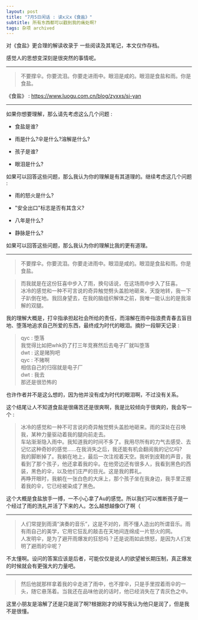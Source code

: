 ```yaml
---
layout: post
title: "7月5日闲话 : 读x义x《食盐》"
subtitle: 所有东西都可以戳到我的痛处啊?
tags: 杂项 archived
---
```


对《食盐》更合理的解读收录于 一些阅读及其笔记，本文仅作存档。

感觉人的思想变深刻是很突然的事情呢。

-----

> 不要撑伞。你要流泪。你要走进雨中。眼泪是咸的。眼泪是食盐和雨。你是食盐。

《食盐》 : https://www.luogu.com.cn/blog/zyxxs/si-yan

-----

如果你想要理解，那么请先考虑这么几个问题 : 

 - 食盐是谁?

 - 雨是什么?伞是什么?溶解是什么?

 - 孩子是谁?

 - 眼泪是什么?

如果可以回答这些问题，那么我认为你的理解是有其道理的。继续考虑这几个问题 : 

 - 雨的怒火是什么?

 - "安全出口"标志是否有其含义?

 - 八年是什么?

 - 静脉是什么?

如果可以回答这些问题，那么我认为你的理解比我的更有道理。

-----

> 不要撑伞。你要流泪。你要走进雨中。眼泪是咸的。眼泪是食盐和雨。你是食盐。

> 而我就是在这份狂喜中步入了雨，换句话说，在这场雨中步入了狂喜。\
冰冷的感觉和一种不可言说的奇异触觉劈头盖脸地砸来，天旋地转，我一下子趴倒在地。我回身望去，在我的脑组织解体之前，我唯一能认出的是我溶解的双腿。

我的理解大概是，打伞指承担起社会所给的责任，而溶解在雨中指浪费青春去盲目地、堕落地追求自己所爱的东西，最终成为时代的眼泪。摘抄一段聊天记录 : 

> qyc : 堕落\
我觉得比如把whk扔了打三年竞赛然后去电子厂就叫堕落\
dwt : 这是赌狗吧\
qyc : 不赌啊\
相信自己的归宿就是电子厂\
dwt : 我去\
那还是很恐怖的

也许作者并不是这么想的，因为他并没有成为时代的眼泪啊，不过没有关系。

这个结尾让人不知道食盐是很痛苦还是很爽啊，我是比较倾向于很爽的，我会写一个 : 

> 冰冷的感觉和一种不可言说的奇异触觉劈头盖脸地砸来。雨的深处在召唤我，某种力量驱动着我的腿向前走去。\
车站渐渐隐入雨中。我知道我的时间不多了。我用尽所有的力气去感受、去记忆这种奇妙的感觉......在我消失之后，我还能有机会翻阅我的记忆吗?\
我的脚断掉了。我躺在地上，最后一次注视着天空。我听到皮鞋的声音，我看到了那个孩子，他还拿着我的伞。在他旁边还有很多人，我看到黑色的西装，黑色的伞，以及他们庄严的目光。这是我的葬礼。\
再睁开眼时，我躺在一张白色的大床上，那个孩子坐在我身边，我手里正握着我的伞，它已经被染成了黑色。

这个大概是食盐放手一搏，一不小心拿了Au的感觉。所以我们可以推断孩子是一个经过了雨的洗礼并活了下来的人。怎么越想越像OI了啊（

-----

> 人们常提到雨滴“演奏的音乐”，这是不对的，雨不懂人造出的所谓音乐。雨有雨自己的美学，它用它狂乱的敲击在天地间连绵成一片怒火的网。\
人发明伞，是为了避开雨爆发的狂怒吗？还是说雨如此愤怒，是因为人们发明了避雨的伞呢？

不太懂啊。设问的答案应该是后者，可能仅仅是说人的欲望被长期压制，真正爆发的时候就会有更强大的力量吧。

-----

> 然后他就那样拿着我的伞走进了雨中，也不撑伞，只是手里捏着雨伞的一头，随它悬荡着。当我还在品味他说的话时，他已经消失在了青灰色之中。

这里小朋友是溶解了还是只是润了啊?根据刚才的续写我认为他只是润了，但是我不是很懂。